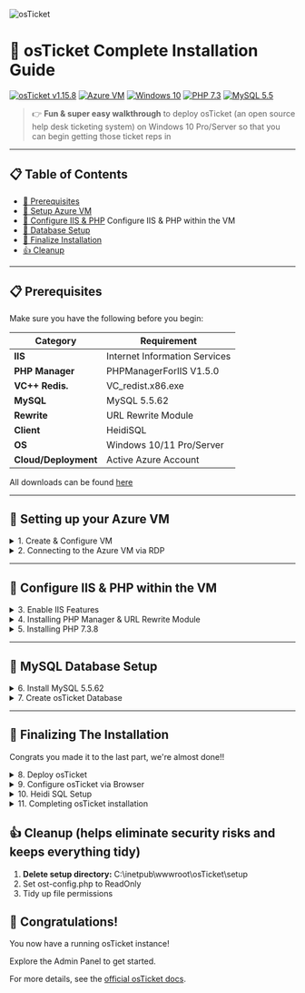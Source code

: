 ![osTicket](https://i.imgur.com/Clzj7Xs.png)

# 🎫 osTicket Complete Installation Guide

[![osTicket v1.15.8](https://img.shields.io/badge/osTicket-1.15.8-blue)](https://osticket.com/) [![Azure VM](https://img.shields.io/badge/Azure-VM-blueviolet)](https://azure.microsoft.com/)   [![Windows 10](https://img.shields.io/badge/OS-Windows%2010-green)](https://www.microsoft.com/windows)   [![PHP 7.3](https://img.shields.io/badge/PHP-7.3-blue)](https://www.php.net/)   [![MySQL 5.5](https://img.shields.io/badge/MySQL-5.5-orange)](https://www.mysql.com/)  

> 👉 **Fun & super easy walkthrough** to deploy osTicket (an open source help desk ticketing system) on Windows 10 Pro/Server so that you can begin getting those ticket reps in 

---

## 📋 Table of Contents

- [🧰 Prerequisites](#-prerequisites)  
- [🚀 Setup Azure VM](#-setting-up-your-azure-vm)  
- [🔧 Configure IIS & PHP](#-configure-iis--php-within-the-vm)  Configure IIS & PHP within the VM
- [🐘 Database Setup](#-mysql-database-setup)
- [🎉 Finalize Installation](#-finalizing-the-installation)
- [👍 Cleanup](#-cleanup-(helps-eliminate-security-risks-and-keeps-everything-tidy))

---

## 📋 Prerequisites

Make sure you have the following before you begin:

| Category        | Requirement                        |
| --------------- | ---------------------------------- |
| **IIS**         | Internet Information Services      |
| **PHP Manager** | PHPManagerForIIS V1.5.0            |
| **VC++ Redis.** | VC_redist.x86.exe                  |
| **MySQL**       | MySQL 5.5.62                       |
| **Rewrite**     | URL Rewrite Module                |
| **Client**      | HeidiSQL                           |
| **OS**          | Windows 10/11 Pro/Server                          |
| **Cloud/Deployment**          | Active Azure Account                          |

All downloads can be found [here](https://drive.google.com/drive/u/2/folders/1APMfNyfNzcxZC6EzdaNfdZsUwxWYChf6)

---

## 🚀 Setting up your Azure VM

<details>
<summary>1. Create & Configure VM</summary>

1. Log into Azure Portal  
2. **Create → Virtual Machine**  
   - **Image**: [Windows 10 Pro, version 22H2](https://drive.google.com/drive/u/2/folders/1APMfNyfNzcxZC6EzdaNfdZsUwxWYChf6)
      ![image](https://github.com/user-attachments/assets/f54a7d68-c977-482c-a4cb-903e40eb8140)
   - **Size**: ≥ 2 vCPU, 16 GiB RAM  
   - **Inbound port**: **RDP (3389)**
   > NOTE: These two are critical, make sure to set the size to at least 2 vcpus and 16 GiB memory (RAM not storage). And CONFIRM that RDP (3389) is allowed in "Select inbound ports" in order to allow Remote Desktop access to the VM - otherwise you CANNOT CONNECT!
   > ![image](https://github.com/user-attachments/assets/858d12a8-9db3-43cd-8da5-4cad21c71ff9)
3. Review & Create (accept license)  
4. Wait for deployment, note down your **Public IP** and save it
   - ![image](https://github.com/user-attachments/assets/fe21b008-e1ae-438e-b23e-2a792741e48a)

</details>

<details>
<summary>2. Connecting to the Azure VM via RDP</summary>

Open your preferred **Remote Desktop** app on your local machine (I'm using Windows' built in Remote Desktop app):

Computer: <YOUR_VM_PUBLIC_IP> _(use the public ip that you saved from the last step)_

Username: <VM_USERNAME> _(used the credentials you created in the last step)_

Password: <VM_PASSWORD>

![image](https://github.com/user-attachments/assets/18135c78-0764-4800-8e05-1d6ccf7346cc)


Click **Connect** and log in.

</details>

---

## 🔧 Configure IIS & PHP within the VM

<details>
<summary>3. Enable IIS Features</summary>

- **Control Panel → Programs → Turn Windows features on/off**
  - ![image](https://github.com/user-attachments/assets/3027383d-6c3a-4af6-8c6c-62160e18de38)

- Enable ALL of the following:
  - Internet Information Services  
  - Web Management Tools → IIS Management Console  
  - World Wide Web Services → Application Development Features → **CGI**  
  - Common HTTP Features (Default Document, Static Content)
    ![image](https://github.com/user-attachments/assets/1e0012eb-5ab8-4018-943f-6a4b6587f733)

- Click **OK**, wait for install  
- **Test check**: On the browser, go to `http://127.0.0.1` → **Welcome to IIS** page! Looks like this below
  - ![image](https://github.com/user-attachments/assets/8071f723-54be-416e-a7e2-74a60ff1d344)


</details>

<details>
<summary>4. Installing PHP Manager & URL Rewrite Module</summary>

- Download & install **[PHP Manager](https://drive.google.com/drive/u/2/folders/1APMfNyfNzcxZC6EzdaNfdZsUwxWYChf6)** (PHPManagerForIIS_V1.5.0.msi)  
- Download & install **[URL Rewrite](https://drive.google.com/drive/u/2/folders/1APMfNyfNzcxZC6EzdaNfdZsUwxWYChf6)** (rewrite_amd64_en-US.msi)  
- **Restart IIS**: IIS Manager → [YourServer] → **Restart**

</details>

<details>
<summary>5. Installing PHP 7.3.8</summary>

1. Create `C:\PHP` directory (just make a new folder called PHP in local disk C)
   - ![image](https://github.com/user-attachments/assets/2b8bc439-8d7c-4fa1-92ed-b17f4d649d8a)
     
2. Unzip **[php-7.3.8-nts-Win32-VC15-x86.zip](https://drive.google.com/drive/u/2/folders/1APMfNyfNzcxZC6EzdaNfdZsUwxWYChf6)** into `C:\PHP`
   - ![image](https://github.com/user-attachments/assets/a57fec6d-23cc-4bb9-9f14-0436d38b90a8)

3. Register PHP in IIS:
   - IIS Manager → **PHP Manager** → **Register**
     - ![image](https://github.com/user-attachments/assets/4b7243b9-1c2b-45bd-86c9-59640d99d40c)
       
   - Point to `C:\PHP\php-cgi.exe`
     - ![image](https://github.com/user-attachments/assets/227d5855-66ba-4e59-9295-d66f2e5556f1)

4. **Restart IIS Server**
   - ![image](https://github.com/user-attachments/assets/ce19d521-02a9-4481-a693-581eb753f05b)


> 🚨 **Note:** Always restart IIS after registering PHP - I cannot stress this enough

</details>

---

## 🐘 MySQL Database Setup

<details>
<summary>6. Install MySQL 5.5.62</summary>

- Run `mysql-5.5.62-win32.msi`  
- Choose **Typical**  
- Launch **Configuration Wizard**  
- Use **Standard Configuration**  
- Create a **root** password  (save this, don't lose it!!)

</details>

<details>
<summary>7. Create osTicket Database</summary>

- Open **HeidiSQL**, **New Session** → connect as **root**  
- Right-click **Unnamed** → **Create new → Database**  
- Name it `osTicket`  
- Click **OK**

</details>

---

## 🎉 Finalizing The Installation
Congrats you made it to the last part, we're almost done!!

<details>
<summary>8. Deploy osTicket</summary>

1. Download [osTicket v1.15.8](https://drive.google.com/drive/u/2/folders/1APMfNyfNzcxZC6EzdaNfdZsUwxWYChf6) from the downloads link
2. Extract content the contents into `C:\inetpub\wwwroot`
   - ![image](https://github.com/user-attachments/assets/e89711b5-0ea1-49cb-a6ec-c8377a930b88)
  
4. Open the C:\inetpub\wwwroot directory, rename `upload` → `osTicket`  
5. **Restart IIS again**
   - ![image](https://github.com/user-attachments/assets/605bdcc4-83a0-420a-8d3a-e0696e8863cc)
  
7. Open **IIS Manager**:
   - Go to expand **Sites → Default Web Site → osTicket**
   - ![image](https://github.com/user-attachments/assets/0bcbfb48-8319-498c-8527-88c9023c61a1)
    > NOTE: Make sure to click on osTicket

   - Click **Browse *:80**
     - ![image](https://github.com/user-attachments/assets/24b60390-aa0c-4827-a6b0-f2fa82001677)

8. You should see osTicket open up in your browser
   ![image](https://github.com/user-attachments/assets/59ebaa7d-8de5-4bde-805e-9f129f76b7e6)


</details>

<details>
<summary>9. Configure osTicket via Browser</summary>

1. Rename:
   ```bash
   C:\inetpub\wwwroot\osTicket\include\**ost-sampleconfig.php** → **ost-config.php**
   ```
   ![image](https://github.com/user-attachments/assets/c167e8d9-564d-4533-8033-d49a2a8c426b) 

2. Set ost-config.php permissions to Read/Write for Everyone (temporary)
   - Right click on ost-config.php -> Properties -> Security -> Advance -> Disable inheritance
   - Select remove all inherited permissions and add everyone as a principal. Select all boxes to ensure all permissions are granted.
![image](https://github.com/user-attachments/assets/e5812357-2c19-410d-8791-9b72a1e83ae0)


3. Fill the browser installer form:

Helpdesk Name, Email, Admin User

Database: **(skip , we'll get to this next)**

Host: localhost

Database: osTicket

User: root

Password: <your_password>

![image](https://github.com/user-attachments/assets/ea0da2dc-090b-4325-ac14-f340d131e608)


**Click Install**

</details>

<details>
  <summary>10. Heidi SQL Setup</summary>

  1. [Download and install Heidi SQL](https://drive.google.com/drive/u/2/folders/1APMfNyfNzcxZC6EzdaNfdZsUwxWYChf6)
  2. Open Heidi SQL and create a new session (make sure to fill in the username as root and create a password, after filling up your credentials now click open and a new session should show up)
  3. Create new database
     - Right click on "Unnamed"
     - Create new database
     - Name it "osTicket"
     ![image](https://github.com/user-attachments/assets/b793b967-3bc2-46cb-b64f-06d003326a5e)

</details>

<details>
  <summary>11. Completing osTicket installation</summary>

  1. Using your newly created credentials from Heidi SQL, complete the osTicket database form
     ![image](https://github.com/user-attachments/assets/b9c2b0da-b5cb-4610-8246-fb4585d92eb3)

  2. Click install and osTicket should begin setting up.


</details>

## 👍 Cleanup (helps eliminate security risks and keeps everything tidy)

1. **Delete setup directory:** C:\inetpub\wwwroot\osTicket\setup
2. Set ost-config.php to ReadOnly
3. Tidy up file permissions


## 🎊 Congratulations!
You now have a running osTicket instance!

Explore the Admin Panel to get started.

For more details, see the [official osTicket docs](https://docs.osticket.com/en/latest/).
